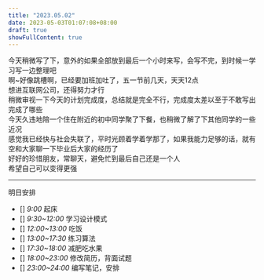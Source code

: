 ```yaml
---
title: "2023.05.02"
date: 2023-05-03T01:07:08+08:00
draft: true
showFullContent: true
---
```


今天稍微写了下，意外的如果全部放到最后一个小时来写，会写不完，到时候一学习写一边整理吧  
啊~好像跳槽啊，已经要加班加吐了，五一节前几天，天天12点  
想进互联网公司，还得努力才行  
稍微审视一下今天的计划完成度，总结就是完全不行，完成度太差以至于不敢写出完成了哪些  
今天久违地陪一个住在附近的初中同学聚了下餐，也稍微了解了下其他同学的一些近况  
感觉我已经快与社会失联了，平时光顾着学着学那了，如果我能力足够的话，就有空和大家聊一下毕业后大家的经历了  
好好的珍惜朋友，常聊天，避免忙到最后自己还是一个人  
希望自己可以变得更强  

---
明日安排  
- [] *9:00* 起床  
- [] *9:30~12:00* 学习设计模式  
- [] *12:00~13:00* 吃饭  
- [] *13:00~17:30* 练习算法  
- [] *17:30~18:00* 减肥吃水果  
- [] *18:00~23:00* 修改简历，背面试题  
- [] *23:00~24:00* 编写笔记，安排  

